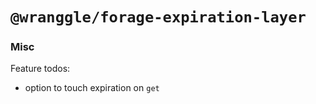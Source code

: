 # `@wranggle/forage-expiration-layer`





### Misc

Feature todos:

* option to touch expiration on `get`